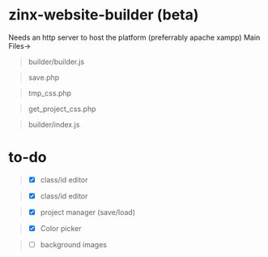 # zinx-website-builder (beta)
Needs an http server to host the platform (preferrably apache xampp)
Main Files->

> builder/builder.js

> save.php

> tmp_css.php

> get_project_css.php

> builder/index.js

# to-do
> - [x] class/id editor

> - [x] class/id editor 

> - [x] project manager (save/load)

> - [x] Color picker

> - [ ] background images
